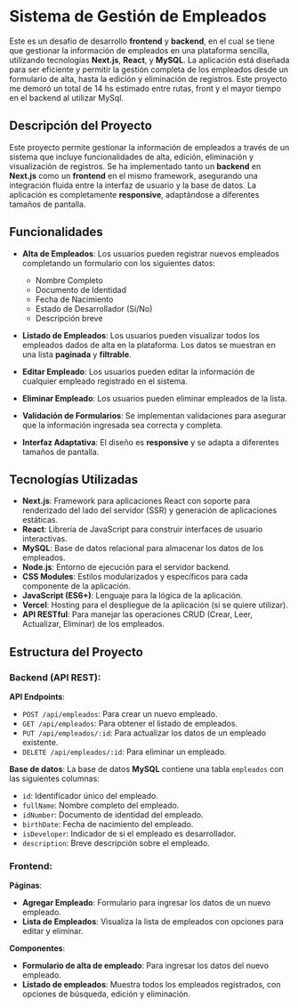 # Sistema de Gestión de Empleados

Este es un desafío de desarrollo **frontend** y **backend**, en el cual se tiene que gestionar la información de empleados en una plataforma sencilla, utilizando tecnologías **Next.js**, **React**, y **MySQL**. La aplicación está diseñada para ser eficiente y permitir la gestión completa de los empleados desde un formulario de alta, hasta la edición y eliminación de registros.
Este proyecto me demoró un total de 14 hs estimado entre rutas, front y el mayor tiempo en el backend al utilizar MySql.

## Descripción del Proyecto

Este proyecto permite gestionar la información de empleados a través de un sistema que incluye funcionalidades de alta, edición, eliminación y visualización de registros. Se ha implementado tanto un **backend** en **Next.js** como un **frontend** en el mismo framework, asegurando una integración fluida entre la interfaz de usuario y la base de datos. La aplicación es completamente **responsive**, adaptándose a diferentes tamaños de pantalla.

## Funcionalidades

- **Alta de Empleados**: Los usuarios pueden registrar nuevos empleados completando un formulario con los siguientes datos:
  - Nombre Completo
  - Documento de Identidad
  - Fecha de Nacimiento
  - Estado de Desarrollador (Sí/No)
  - Descripción breve

- **Listado de Empleados**: Los usuarios pueden visualizar todos los empleados dados de alta en la plataforma. Los datos se muestran en una lista **paginada** y **filtrable**.

- **Editar Empleado**: Los usuarios pueden editar la información de cualquier empleado registrado en el sistema.

- **Eliminar Empleado**: Los usuarios pueden eliminar empleados de la lista.

- **Validación de Formularios**: Se implementan validaciones para asegurar que la información ingresada sea correcta y completa.

- **Interfaz Adaptativa**: El diseño es **responsive** y se adapta a diferentes tamaños de pantalla.

## Tecnologías Utilizadas

- **Next.js**: Framework para aplicaciones React con soporte para renderizado del lado del servidor (SSR) y generación de aplicaciones estáticas.
- **React**: Librería de JavaScript para construir interfaces de usuario interactivas.
- **MySQL**: Base de datos relacional para almacenar los datos de los empleados.
- **Node.js**: Entorno de ejecución para el servidor backend.
- **CSS Modules**: Estilos modularizados y específicos para cada componente de la aplicación.
- **JavaScript (ES6+)**: Lenguaje para la lógica de la aplicación.
- **Vercel**: Hosting para el despliegue de la aplicación (si se quiere utilizar).
- **API RESTful**: Para manejar las operaciones CRUD (Crear, Leer, Actualizar, Eliminar) de los empleados.

## Estructura del Proyecto

### Backend (API REST):

**API Endpoints**:
- `POST /api/empleados`: Para crear un nuevo empleado.
- `GET /api/empleados`: Para obtener el listado de empleados.
- `PUT /api/empleados/:id`: Para actualizar los datos de un empleado existente.
- `DELETE /api/empleados/:id`: Para eliminar un empleado.

**Base de datos**:
La base de datos **MySQL** contiene una tabla `empleados` con las siguientes columnas:
- `id`: Identificador único del empleado.
- `fullName`: Nombre completo del empleado.
- `idNumber`: Documento de identidad del empleado.
- `birthDate`: Fecha de nacimiento del empleado.
- `isDeveloper`: Indicador de si el empleado es desarrollador.
- `description`: Breve descripción sobre el empleado.

### Frontend:

**Páginas**:
- **Agregar Empleado**: Formulario para ingresar los datos de un nuevo empleado.
- **Lista de Empleados**: Visualiza la lista de empleados con opciones para editar y eliminar.

**Componentes**:
- **Formulario de alta de empleado**: Para ingresar los datos del nuevo empleado.
- **Listado de empleados**: Muestra todos los empleados registrados, con opciones de búsqueda, edición y eliminación.
